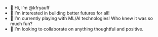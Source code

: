 - 👋 Hi, I’m @kfryauff
- 👀 I’m interested in building better futures for all!
- 🌱 I’m currently playing with ML/AI technologies! Who knew it was so much fun?
- 💞️ I’m looking to collaborate on anything thoughtful and positive.

<!---
kfryauff/kfryauff is a ✨ special ✨ repository because its `README.md` (this file) appears on your GitHub profile.
You can click the Preview link to take a look at your changes.
--->
